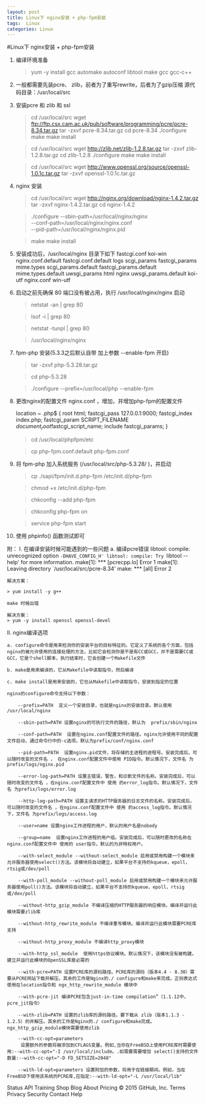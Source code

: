 ```yaml
---
layout: post
title: Linux下 nginx安装 + php-fpm安装
tags:  Linux
categories: Linux
---
```



#Linux下 nginx安装 + php-fpm安装

1. 编译环境准备

	> yum -y install gcc automake autoconf libtool make  gcc  gcc-c++

2. 一般都需要先装pcre、 zlib，前者为了重写rewrite，后者为了gzip压缩
	源代码目录：/usr/local/src

3. 安装pcre 和 zlib 和 ssl

	> cd /usr/local/src
	> wget ftp://ftp.csx.cam.ac.uk/pub/software/programming/pcre/pcre-8.34.tar.gz 
	> tar -zxvf pcre-8.34.tar.gz
	> cd pcre-8.34
	> ./configure
	> make
	> make install


	> cd /usr/local/src
	> wget http://zlib.net/zlib-1.2.8.tar.gz
	> tar -zxvf zlib-1.2.8.tar.gz
	> cd zlib-1.2.8
	> ./configure
	> make
	> make install


	> cd /usr/local/src
	> wget http://www.openssl.org/source/openssl-1.0.1c.tar.gz
	> tar -zxvf openssl-1.0.1c.tar.gz
	
4. nginx 安装

	> cd /usr/local/src
	> wget http://nginx.org/download/nginx-1.4.2.tar.gz
	> tar -zxvf nginx-1.4.2.tar.gz
	> cd nginx-1.4.2

	> ./configure --sbin-path=/usr/local/nginx/nginx  \
	--conf-path=/usr/local/nginx/nginx.conf  \
	--pid-path=/usr/local/nginx/nginx.pid
	
	> make
	> make install

5. 安装成功后，/usr/local/nginx 目录下如下
	fastcgi.conf            koi-win             nginx.conf.default
	fastcgi.conf.default    logs                scgi_params
	fastcgi_params          mime.types          scgi_params.default
	fastcgi_params.default  mime.types.default  uwsgi_params
	html                    nginx               uwsgi_params.default
	koi-utf                 nginx.conf          win-utf

6. 启动之前先确保 80 端口没有被占用，执行 /usr/local/nginx/nginx 启动
	
	> netstat -an | grep 80
	
	> lsof -i | grep 80

	> netstat -tunpl | grep 80

	> /usr/local/nginx/nginx

7. fpm-php 安装(5.3.3之后默认自带 加上参数 --enable-fpm 开启)

	> tar -zxvf php-5.3.28.tar.gz

	> cd php-5.3.28

	> ./configure --prefix=/usr/local/php  --enable-fpm 

8. 更改nginx的配置文件 nginx.conf ，增加，并增加php-fpm的配置文件
	
	location ~ \.php$ {
		root html;
		fastcgi_pass 127.0.0.1:9000;
		fastcgi_index index.php;
		fastcgi_param SCRIPT_FILENAME $document_root$fastcgi_script_name;
		include fastcgi_params;
	}

	
	> cd /usr/local/phpfpm/etc

	> cp php-fpm.conf.default php-fpm.conf

9. 将 fpm-php 加入系统服务 (/usr/local/src/php-5.3.28/ )，并启动
	
	> cp ./sapi/fpm/init.d.php-fpm /etc/init.d/php-fpm
	
	> chmod +x /etc/init.d/php-fpm

	> chkconfig --add php-fpm

	>chkconfig php-fpm on

	> service php-fpm start

10. 使用 phpinfo() 函数测试即可

附：
I. 在编译安装时候可能遇到的一些问题
	a. 编译pcre错误
	libtool: compile: unrecognized option `-DHAVE_CONFIG_H'
	libtool: compile: Try `libtool --help' for more information.
	make[1]: *** [pcrecpp.lo] Error 1
	make[1]: Leaving directory `/usr/local/src/pcre-8.34'
	make: *** [all] Error 2

	解决方案：

	> yum install -y g++

	make 时候出错

	解决方案：
	> yum -y install openssl openssl-devel
II. nginx编译选项

	a. configure命令是用来检测你的安装平台的目标特征的。它定义了系统的各个方面，包括nginx的被允许使用的连接处理的方法，比如它会检测你是不是有CC或GCC，并不是需要CC或GCC，它是个shell脚本，执行结束时，它会创建一个Makefile文件

	b. make是用来编译的，它从Makefile中读取指令，然后编译

	c. make install是用来安装的，它也从Makefile中读取指令，安装到指定的位置

	nginx的configure命令支持以下参数：

		--prefix=PATH  定义一个安装目录，也就是nginx的安装目录。默认使用 /usr/local/nginx

		--sbin-path=PATH 设置nginx的可执行文件的路径，默认为  prefix/sbin/nginx

		--conf-path=PATH  设置在nginx.conf配置文件的路径。nginx允许使用不同的配置文件启动，通过命令行中的-c选项。默认为prefix/conf/nginx.conf

		--pid-path=PATH  设置nginx.pid文件，将存储的主进程的进程号。安装完成后，可以随时改变的文件名 ， 在nginx.conf配置文件中使用 PID指令。默认情况下，文件名 为prefix/logs/nginx.pid

		--error-log-path=PATH 设置主错误，警告，和诊断文件的名称。安装完成后，可以随时改变的文件名 ，在nginx.conf配置文件中 使用 的error_log指令。默认情况下，文件名 为prefix/logs/error.log

		--http-log-path=PATH 设置主请求的HTTP服务器的日志文件的名称。安装完成后，可以随时改变的文件名 ，在nginx.conf配置文件中 使用 的access_log指令。默认情况下，文件名 为prefix/logs/access.log

		--user=name 设置nginx工作进程的用户，默认的用户名是nobody

		--group=name  设置nginx工作进程的用户组。安装完成后，可以随时更改的名称在nginx.conf配置文件中 使用的 user指令。默认的为非特权用户。

		--with-select_module --without-select_module 启用或禁用构建一个模块来允许服务器使用select()方法。该模块将自动建立，如果平台不支持的kqueue，epoll，rtsig或/dev/poll
		
		--with-poll_module --without-poll_module 启用或禁用构建一个模块来允许服务器使用poll()方法。该模块将自动建立，如果平台不支持的kqueue，epoll，rtsig或/dev/poll

		--without-http_gzip_module 不编译压缩的HTTP服务器的响应模块。编译并运行此模块需要zlib库

		--without-http_rewrite_module 不编译重写模块。编译并运行此模块需要PCRE库支持

		--without-http_proxy_module 不编译http_proxy模块
		
		--with-http_ssl_module  使用https协议模块。默认情况下，该模块没有被构建。建立并运行此模块的OpenSSL库是必需的

		--with-pcre=PATH 设置PCRE库的源码路径。PCRE库的源码（版本4.4 - 8.30）需要从PCRE网站下载并解压。其余的工作是Nginx的./ configure和make来完成。正则表达式使用在location指令和 ngx_http_rewrite_module 模块中

		--with-pcre-jit 编译PCRE包含just-in-time compilation”（1.1.12中， pcre_jit指令）

		--with-zlib=PATH 设置的zlib库的源码路径。要下载从 zlib（版本1.1.3 - 1.2.5）的并解压。其余的工作是Nginx的./ configure和make完成。ngx_http_gzip_module模块需要使用zlib 
		
		--with-cc-opt=parameters
		 设置额外的参数将被添加到CFLAGS变量。例如,当你在FreeBSD上使用PCRE库时需要使用:--with-cc-opt="-I /usr/local/include。.如需要需要增加 select()支持的文件数量:--with-cc-opt="-D FD_SETSIZE=2048"

		--with-ld-opt=parameters 设置附加的参数，将用于在链接期间。例如，当在FreeBSD下使用该系统的PCRE库,应指定:--with-ld-opt="-L /usr/local/lib"
Status API Training Shop Blog About Pricing
© 2015 GitHub, Inc. Terms Privacy Security Contact Help
